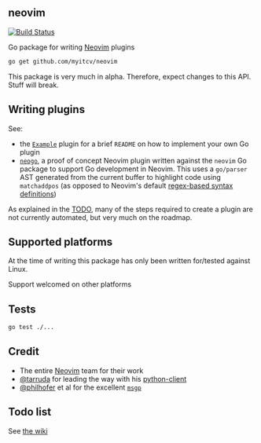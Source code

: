 ## neovim

[![Build Status](https://travis-ci.org/myitcv/neovim.svg?branch=master)](https://travis-ci.org/myitcv/neovim)

Go package for writing [Neovim](http://neovim.org/) plugins

```bash
go get github.com/myitcv/neovim
```

This package is very much in alpha. Therefore, expect changes to this API. Stuff will break.

## Writing plugins

See:

* the [`Example`](https://github.com/myitcv/neovim/tree/master/example) plugin for a brief `README` on how to
implement your own Go plugin
* [`neogo`](https://github.com/myitcv/neogo), a proof of concept Neovim plugin written against the `neovim` Go package to support Go development in Neovim. This uses a `go/parser` AST generated from the current buffer to highlight code using `matchaddpos` (as opposed to Neovim's default [regex-based syntax definitions](https://github.com/neovim/neovim/blob/master/runtime/syntax/go.vim))

As explained in the [TODO](https://github.com/myitcv/neovim/wiki/TODO), many of the steps required to create a plugin are not currently automated, but very much on the roadmap.

## Supported platforms

At the time of writing this package has only been written for/tested against Linux.

Support welcomed on other platforms

## Tests

```bash
go test ./...
```

## Credit

* The entire [Neovim](https://github.com/neovim/neovim) team for their work
* [@tarruda](https://github.com/tarruda) for leading the way with his [python-client](https://github.com/neovim/python-client)
* [@philhofer](https://github.com/philhofer) et al for the excellent [`msgp`](https://github.com/tinylib/msgp)

## Todo list

See [the wiki](https://github.com/myitcv/neovim/wiki/TODO)
